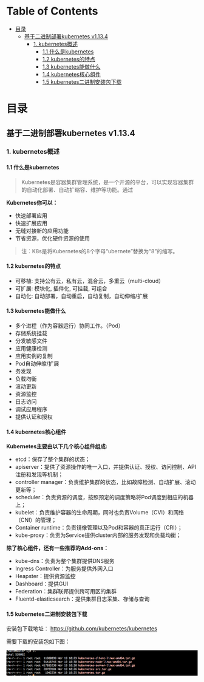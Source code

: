 Table of Contents
=================
<!-- TOC -->

- [目录](#目录)
    - [基于二进制部署kubernetes v1.13.4](#基于二进制部署kubernetes-v1134)
        - [1. kubernetes概述](#1-kubernetes概述)
            - [1.1 什么是kubernetes](#11-什么是kubernetes)
            - [1.2 kubernetes的特点](#12-kubernetes的特点)
            - [1.3 kubernetes能做什么](#13-kubernetes能做什么)
            - [1.4 kubernetes核心组件](#14-kubernetes核心组件)
            - [1.5 kubernetes二进制安装包下载](#15-kubernetes二进制安装包下载)

<!-- /TOC -->




# 目录
## 基于二进制部署kubernetes v1.13.4 

### 1. kubernetes概述

#### 1.1 什么是kubernetes

> Kubernetes是容器集群管理系统，是一个开源的平台，可以实现容器集群的自动化部署、自动扩缩容、维护等功能。通过

**Kubernetes你可以：**
- 快速部署应用
- 快速扩展应用
- 无缝对接新的应用功能
- 节省资源，优化硬件资源的使用

> 注：K8s是将Kubernetes的8个字母“ubernete”替换为“8”的缩写。

#### 1.2 kubernetes的特点

- 可移植: 支持公有云，私有云，混合云，多重云（multi-cloud）
- 可扩展: 模块化, 插件化, 可挂载, 可组合
- 自动化: 自动部署，自动重启，自动复制，自动伸缩/扩展

#### 1.3 kubernetes能做什么

- 多个进程（作为容器运行）协同工作。（Pod）
- 存储系统挂载
- 分发敏感文件
- 应用健康检测
- 应用实例的复制
- Pod自动伸缩/扩展
- 务发现
- 负载均衡
- 滚动更新
- 资源监控
- 日志访问
- 调试应用程序
- 提供认证和授权

#### 1.4 kubernetes核心组件

**Kubernetes主要由以下几个核心组件组成:**
- etcd：保存了整个集群的状态；
- apiserver：提供了资源操作的唯一入口，并提供认证、授权、访问控制、API注册和发现等机制；
- controller manager：负责维护集群的状态，比如故障检测、自动扩展、滚动更新等；
- scheduler：负责资源的调度，按照预定的调度策略将Pod调度到相应的机器上；
- kubelet：负责维护容器的生命周期，同时也负责Volume（CVI）和网络（CNI）的管理；
- Container runtime：负责镜像管理以及Pod和容器的真正运行（CRI）；
- kube-proxy：负责为Service提供cluster内部的服务发现和负载均衡；

**除了核心组件，还有一些推荐的Add-ons：**

- kube-dns：负责为整个集群提供DNS服务
- Ingress Controller：为服务提供外网入口
- Heapster：提供资源监控
- Dashboard：提供GUI
- Federation：集群联邦提供跨可用区的集群
- Fluentd-elasticsearch：提供集群日志采集、存储与查询


#### 1.5 kubernetes二进制安装包下载

安装包下载地址： <https://github.com/kubernetes/kubernetes>

需要下载的安装包如下图：

![](./images/install_tag.png)









